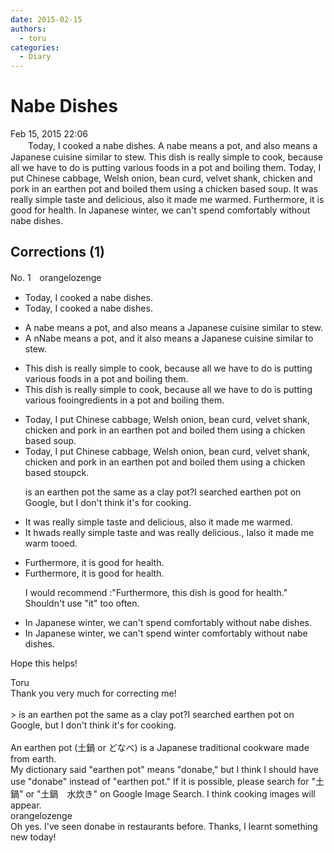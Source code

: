 ```yaml
---
date: 2015-02-15
authors:
  - toru
categories:
  - Diary
---
```


<h1 id="subject_show">Nabe Dishes</h1>
<div class="date">Feb 15, 2015 22:06</div>
<div id="post"><div id="body_show_ori">
　　Today, I cooked a nabe dishes. A nabe means a pot, and also means a Japanese cuisine similar to stew. This dish is really simple to cook, because all we have to do is putting various foods in a pot and boiling them. Today, I put Chinese cabbage, Welsh onion, bean curd, velvet shank, chicken and pork in an earthen pot and boiled them using a chicken based soup. It was really simple taste and delicious, also it made me warmed. Furthermore, it is good for health. In Japanese winter, we can't spend comfortably without nabe dishes.
</div></div>

<!-- more -->


## Corrections (1)
<div id="block"><div class="first_name"> No. 1　<span class="just_name">orangelozenge</span></div><div id="block2">
<ul class="correction_field">
<li class="incorrect">Today, I cooked a nabe dishes.</li>
<li class="corrected correct">
Today, I cooked a nabe dish<span class="f_gray"><span class="sline">es</span></span>.
</li>
</ul>
<ul class="correction_field">
<li class="incorrect">A nabe means a pot, and also means a Japanese cuisine similar to stew.</li>
<li class="corrected correct">
<span class="f_gray"><span class="sline">A n</span></span><span class="f_red">N</span>abe means <span class="f_gray"><span class="sline">a </span></span>pot, and <span class="f_red">it </span>also <span class="f_gray"><span class="sline">me</span></span>a<span class="f_gray"><span class="sline">ns</span></span> <span class="f_gray"><span class="sline">a </span></span>Japanese cuisine similar to stew.
</li>
</ul>
<ul class="correction_field">
<li class="incorrect">This dish is really simple to cook, because all we have to do is putting various foods in a pot and boiling them.</li>
<li class="corrected correct">
This dish is really simple to cook, because all we have to do is put<span class="f_gray"><span class="sline">ting</span></span> various <span class="f_gray"><span class="sline">foo</span></span><span class="f_red">ingre</span>d<span class="f_red">ient</span>s in a pot and boil<span class="f_gray"><span class="sline">ing</span></span> them.
</li>
</ul>
<ul class="correction_field">
<li class="incorrect">Today, I put Chinese cabbage, Welsh onion, bean curd, velvet shank, chicken and pork in an earthen pot and boiled them using a chicken based soup.</li>
<li class="corrected correct">
Today, I put Chinese cabbage, Welsh onion, bean<span class="f_gray"><span class="sline"> </span></span>curd, velvet shank, chicken and pork in an earthen pot and boiled them using a chicken <span class="f_gray"><span class="sline">ba</span></span>s<span class="f_gray"><span class="sline">ed s</span></span><span class="f_red">t</span>o<span class="f_gray"><span class="sline">up</span></span><span class="f_red">ck</span>.
<p class="correction_comment">is an earthen pot the same as a clay pot?I searched earthen pot on Google, but I don't think it's for cooking.</p>
</li>
</ul>
<ul class="correction_field">
<li class="incorrect">It was really simple taste and delicious, also it made me warmed.</li>
<li class="corrected correct">
It <span class="f_red">h</span><span class="f_gray"><span class="sline">w</span></span>a<span class="f_red">d</span><span class="f_gray"><span class="sline">s</span></span> <span class="f_gray"><span class="sline">re</span></span>a<span class="f_gray"><span class="sline">lly</span></span> simple taste and <span class="f_red">was really </span>delicious<span class="f_red">.</span><span class="f_gray"><span class="sline">,</span></span> <span class="f_red">I</span><span class="f_gray"><span class="sline">also i</span></span>t made me warm<span class="f_red"> too</span><span class="f_gray"><span class="sline">ed</span></span>.
</li>
</ul>
<ul class="correction_field">
<li class="incorrect">Furthermore, it is good for health.</li>
<li class="corrected correct">
Furthermore, it is good for health.
<p class="correction_comment">I would recommend :"Furthermore, this dish is good for health." Shouldn't use "it" too often.</p>
</li>
</ul>
<ul class="correction_field">
<li class="incorrect">In Japanese winter, we can't spend comfortably without nabe dishes.</li>
<li class="corrected correct">
In Japan<span class="f_gray"><span class="sline">ese winter</span></span>, we can't spend <span class="f_red">winter </span>comfortably without nabe dishes.
</li>
</ul>
<p class="comment_small">
 Hope this helps!
</p>

</div><div class="name"><span class="just_name">Toru</span><br>
Thank you very much for correcting me!<br/><br/>&gt; is an earthen pot the same as a clay pot?I searched earthen pot on Google, but I don't think it's for cooking.<br/><br/>An earthen pot (土鍋 or どなべ) is a Japanese traditional cookware made from earth.<br/>My dictionary said "earthen pot" means "donabe," but I think I should have use "donabe" instead of "earthen pot." If it is possible, please search for "土鍋" or "土鍋　水炊き" on Google Image Search. I think cooking images will appear.
</div>
<div class="name"><span class="just_name">orangelozenge</span><br>
Oh yes. I've seen donabe in restaurants before. Thanks, I learnt something new today!
</div>
</div>

